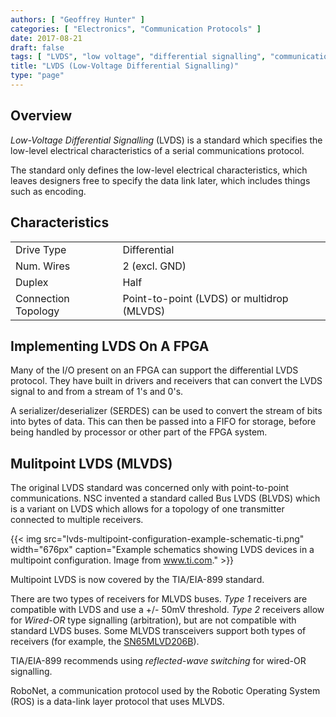 ```yaml
---
authors: [ "Geoffrey Hunter" ]
categories: [ "Electronics", "Communication Protocols" ]
date: 2017-08-21
draft: false
tags: [ "LVDS", "low voltage", "differential signalling", "communication protocol", "FPGA", "multipoint" ]
title: "LVDS (Low-Voltage Differential Signalling)"
type: "page"
---
```


## Overview

_Low-Voltage Differential Signalling_ (LVDS) is a standard which specifies the low-level electrical characteristics of a serial communications protocol.

The standard only defines the low-level electrical characteristics, which leaves designers free to specify the data link later, which includes things such as encoding.

## Characteristics

<table>
    <tbody>
        <tr>
            <td>Drive Type</td>
            <td>Differential</td>
        </tr>
        <tr>
            <td>Num. Wires</td>
            <td>2 (excl. GND)</td>
        </tr>
        <tr>
            <td>Duplex</td>
            <td>Half</td>
        </tr>
        <tr>
            <td>Connection Topology</td>
            <td>Point-to-point (LVDS) or multidrop (MLVDS)</td>
        </tr>
    </tbody>
</table>

## Implementing LVDS On A FPGA

Many of the I/O present on an FPGA can support the differential LVDS protocol. They have built in drivers and receivers that can convert the LVDS signal to and from a stream of 1's and 0's.

A serializer/deserializer (SERDES) can be used to convert the stream of bits into bytes of data. This can then be passed into a FIFO for storage, before being handled by processor or other part of the FPGA system.

## Mulitpoint LVDS (MLVDS)

The original LVDS standard was concerned only with point-to-point communications. NSC invented a standard called Bus LVDS (BLVDS) which is a variant on LVDS which allows for a topology of one transmitter connected to multiple receivers.

{{< img src="lvds-multipoint-configuration-example-schematic-ti.png" width="676px" caption="Example schematics showing LVDS devices in a multipoint configuration. Image from www.ti.com."  >}}

Multipoint LVDS is now covered by the TIA/EIA-899 standard.

There are two types of receivers for MLVDS buses. _Type 1_ receivers are compatible with LVDS and use a +/- 50mV threshold. _Type 2_ receivers allow for _Wired-OR_ type signalling (arbitration), but are not compatible with standard LVDS buses. Some MLVDS transceivers support both types of receivers (for example, the [SN65MLVD206B](http://www.ti.com/product/SN65MLVD206B)).

TIA/EIA-899 recommends using _reflected-wave switching_ for wired-OR signalling.

RoboNet, a communication protocol used by the Robotic Operating System (ROS) is a data-link layer protocol that uses MLVDS.
